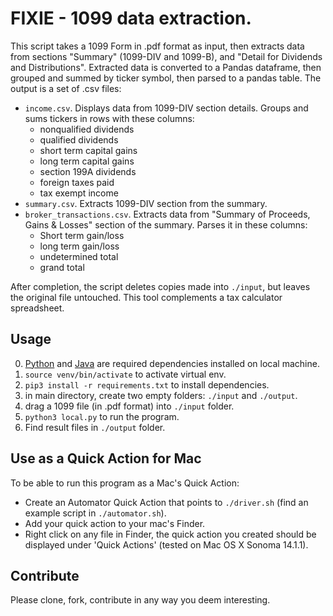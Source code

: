 # FIXIE - 1099 data extraction.

This script takes a 1099 Form in .pdf format as input, then extracts data from sections "Summary" (1099-DIV and 1099-B), and "Detail for Dividends and Distributions". Extracted data is converted to a Pandas dataframe, then grouped and summed by ticker symbol, then parsed to a pandas table. The output is a set of .csv files:
- `income.csv`. Displays data from 1099-DIV section details. Groups and sums tickers in rows with these columns:
    - nonqualified dividends
    - qualified dividends
    - short term capital gains
    - long term capital gains
    - section 199A dividends
    - foreign taxes paid
    - tax exempt income
- `summary.csv`. Extracts 1099-DIV section from the summary. 
- `broker_transactions.csv`. Extracts data from "Summary of Proceeds, Gains & Losses" section of the summary. Parses it in these columns:
    - Short term gain/loss
    - long term gain/loss
    - undetermined total
    - grand total

After completion, the script deletes copies made into `./input`, but leaves the original file untouched.
This tool complements a tax calculator spreadsheet. 

## Usage
0. [Python](https://www.python.org/downloads/) and [Java](https://www.java.com/en/download/help/download_options.html) are required dependencies installed on local machine.
1. `source venv/bin/activate` to activate virtual env.
2. `pip3 install -r requirements.txt` to install dependencies.
3. in main directory, create two empty folders: `./input` and `./output`.
4. drag a 1099 file (in .pdf format) into `./input` folder.
6. `python3 local.py` to run the program.
7. Find result files in `./output` folder.

## Use as a Quick Action for Mac

To be able to run this program as a Mac's Quick Action:
- Create an Automator Quick Action that points to `./driver.sh` (find an example script in `./automator.sh`).
- Add your quick action to your mac's Finder. 
- Right click on any file in Finder, the quick action you created should be displayed under 'Quick Actions' (tested on Mac OS X Sonoma 14.1.1).

## Contribute
Please clone, fork, contribute in any way you deem interesting.


